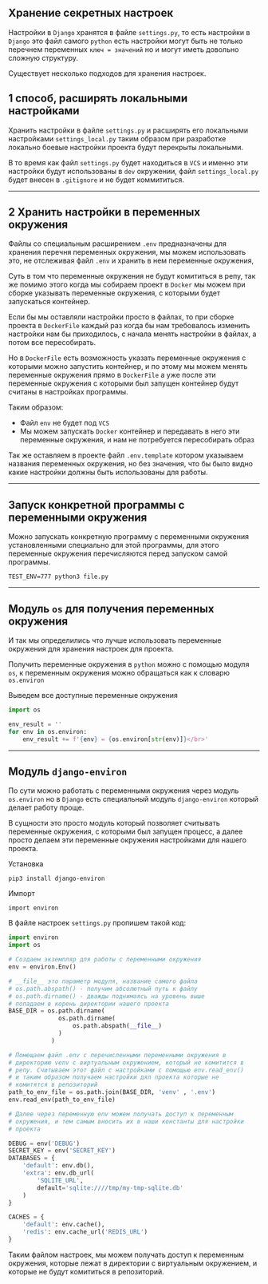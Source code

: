Хранение секретных настроек
---

Настройки в `Django` хранятся в файле `settings.py`, то есть 
настройки в `Django` это файл самого `python`  есть настройки
могут быть не только перечнем переменных `ключ = значений` но 
и могут иметь довольно сложную структуру.

Существует несколько подходов для хранения настроек.

1 способ, расширять локальными настройками
---

Хранить настройки в файле `settings.py` и расширять его локальными
настройками `settings_local.py` таким образом при разработке локально 
боевые настройки проекта будут перекрыты локальными.

В то время как файл `settings.py` будет находиться в `VCS` и именно эти 
настройки будут использованы в `dev` окружении, файл `settings_local.py`
будет внесен в `.gitignore` и не будет коммититься.

---
2 Хранить настройки в переменных окружения
---

Файлы со специальным расширением `.env` предназначены для
хранения перечня переменных окружения, мы можем использовать это,
не отслеживая файл `.env` и хранить в нем переменные окружения,

Суть в том что переменные окружения не будут комититься в 
репу, так же помимо этого когда мы собираем проект в `Docker`
мы можем при сборке указывать переменные окружения, с которыми
будет запускаться контейнер.

Если бы мы оставляли настройки просто в файлах, то при сборке проекта
в `DockerFile` каждый раз когда бы нам требовалось изменить настройки
нам бы приходилось, с начала менять настройки в файлах, а потом все
пересобирать. 

Но в `DockerFile` есть возможность указать переменные окружения с 
которыми можно запустить контейнер, и по этому мы можем менять 
переменные окружения прямо в `DockerFile` а уже после эти переменные 
окружения с которыми был запущен контейнер будут считаны в настройках 
программы.

Таким образом:
- Файл `env` не будет под `VCS`
- Мы можем запускать `Docker` контейнер и передавать в него эти 
переменные окружения, и нам не потребуется пересобирать образ

Так же оставляем в проекте файл `.env.template` котором указываем названия 
переменных окружения, но без значения, что бы было видно какие настройки
должны быть использованы для работы.

---
Запуск конкретной программы с переменными окружения
---

Можно запускать конкретную программу с переменными окружения
установленными специально для этой программы, для этого
переменные окружения перечисляются перед запуском самой
программы.

    TEST_ENV=777 python3 file.py

---
Модуль `os` для получения переменных окружения
---

И так мы определились что лучше использовать переменные окружения для
хранения настроек для проекта.

Получить переменные окружения в `python` можно с помощью модуля `os`,
к переменным окружения можно обращаться как к словарю `os.environ`

Выведем все доступные переменные окружения 
```python
import os

env_result = ''
for env in os.environ:
    env_result += f'{env} = {os.environ[str(env)]}</br>'
```

---
Модуль `django-environ`
---
По сути можно работать с переменными окружения через модуль
`os.environ` но в `Django` есть специальный модуль `django-environ`
который делает работу проще.

В сущности это просто модуль который позволяет считывать переменные 
окружения, с которыми был запущен процесс, а далее просто делаем эти 
переменные окружения настройками для нашего проекта.

Установка

    pip3 install django-environ

Импорт 

    import environ

В файле настроек `settings.py` пропишем такой код:

```python
import environ
import os

# Создаем экземпляр для работы с переменными окружения
env = environ.Env()

# __file__ это параметр модуля, название самого файла
# os.path.abspath() - получим абсолютный путь к файлу
# os.path.dirname() - дважды поднимаясь на уровень выше
# попадаем в корень директории нашего проекта
BASE_DIR = os.path.dirname(
              os.path.dirname(
                  os.path.abspath(__file__)
              )
            )

# Помещаем файл .env с перечисленными переменными окружения в
# директорию venv c виртуальным окружением, который не комитится в
# репу. Считываем этот файл с настройками с помощью env.read_env()
# и таким образом получаем настройки дял проекта которые не 
# комитятся в репозиторий
path_to_env_file = os.path.join(BASE_DIR, 'venv' , '.env')
env.read_env(path_to_env_file)

# Далее через переменную env можем получать доступ к переменным
# окружения, и тем самым вносить их в наши константы для настройки
# проекта

DEBUG = env('DEBUG')
SECRET_KEY = env('SECRET_KEY')
DATABASES = {
    'default': env.db(),
    'extra': env.db_url(
        'SQLITE_URL',
        default='sqlite:////tmp/my-tmp-sqlite.db'
    )
}

CACHES = {
    'default': env.cache(),
    'redis': env.cache_url('REDIS_URL')
}
```

Таким файлом настроек, мы можем получать доступ к переменным 
окружения, которые лежат в директории с виртуальным окружением,
и которые не будут комититься в репозиторий.
